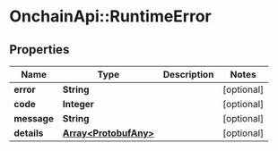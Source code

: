 # OnchainApi::RuntimeError

## Properties
Name | Type | Description | Notes
------------ | ------------- | ------------- | -------------
**error** | **String** |  | [optional] 
**code** | **Integer** |  | [optional] 
**message** | **String** |  | [optional] 
**details** | [**Array&lt;ProtobufAny&gt;**](ProtobufAny.md) |  | [optional] 


